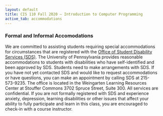```yaml
---
layout: default
title: CIS 110 Fall 2020 — Introduction to Computer Programming
active_tab: accommodations
---
```


### Formal and Informal Accomodations

We are committed to assisting students requiring special accommodations for circumstances that are registered with the [Office of Student Disability Services (SDS)](https://www.vpul.upenn.edu/lrc/sds/). The University of Pennsylvania provides reasonable accommodations to students with disabilities who have self-identified and been approved by SDS. Students need to make arrangements with SDS. If you have not yet contacted SDS and would like to request accommodations or have questions, you can make an appointment by calling SDS at 215-573-9235. The office is located in the Weingarten Learning Resources Center at Stouffer Commons 3702 Spruce Street, Suite 300. All services are confidential. If you are not formally registered with SDS and experience anxiety, depression, learning disabilities or other issues that affect your ability to fully participate and learn in this class, you are encouraged to check-in with a course instructor.